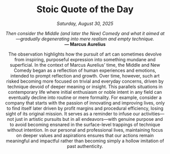 <h1 align="center">Stoic Quote of the Day</h1>
<p align="center"><em><!--START_SECTION:current-date-->
Saturday, August 30, 2025
<!--END_SECTION:current-date--></em></p>
<p align="center">
    <em><!--START_SECTION:quote-text-->
Then consider the Middle (and later the New) Comedy and what it aimed at—gradually degenerating into mere realism and empty technique.
<!--END_SECTION:quote-text--></em><br>
    <strong>— <!--START_SECTION:quote-author-->
Marcus Aurelius
<!--END_SECTION:quote-author--></strong>
</p>

<p align="center" style="max-width:600px;margin:0 auto;">
<!--START_SECTION:quote-interpretation-->
The observation highlights how the pursuit of art can sometimes devolve from inspiring, purposeful expression into something mundane and superficial. In the context of Marcus Aurelius’ time, the Middle and New Comedy began as a reflection of human experiences and emotions, intended to prompt reflection and growth. Over time, however, such art risked becoming more focused on trivial and everyday concerns, driven by technique devoid of deeper meaning or insight. This parallels situations in contemporary life where initial enthusiasm or noble intent in any field can eventually decline into routine or mere formality. For example, consider a company that starts with the passion of innovating and improving lives, only to find itself later driven by profit margins and procedural efficiency, losing sight of its original mission. It serves as a reminder to infuse our activities—not just in artistic pursuits but in all endeavors—with genuine purpose and to avoid becoming ensnared in the surface-level trappings of technique without intention. In our personal and professional lives, maintaining focus on deeper values and aspirations ensures that our actions remain meaningful and impactful rather than becoming simply a hollow imitation of past authenticity.
<!--END_SECTION:quote-interpretation-->
</p>
